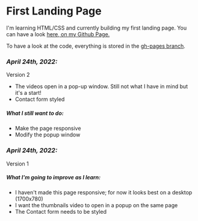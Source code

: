 # First Landing Page
I'm learning HTML/CSS and currently building my first landing page.
You can have a look [here, on my Github Page.](https://hlmhc79.github.io/First-Landing-Page/)

To have a look at the code, everything is stored in the [gh-pages branch](https://github.com/HlmHc79/First-Landing-Page/tree/gh-pages).

### **_April 24th, 2022:_**
Version 2
- The videos open in a pop-up window. Still not what I have in mind but it's a start!
- Contact form styled

##### What I still want to do:
- Make the page responsive
- Modify the popup window


### **_April 24th, 2022:_**
Version 1

##### What I'm going to improve as I learn:
  - I haven't made this page responsive; for now it looks best on a desktop (1700x780)
  - I want the thumbnails video to open in a popup on the same page
  - The Contact form needs to be styled
